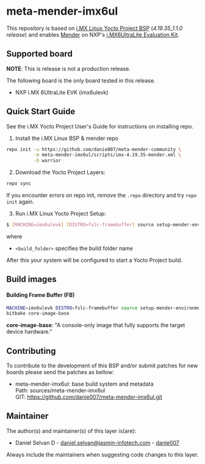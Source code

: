 <!-- File: README.md
     Author: Daniel Selvan, Jasmin Infotech
-->

# meta-mender-imx6ul

This repository is based on [i.MX Linux Yocto Project BSP](https://source.codeaurora.org/external/imx/imx-manifest/tree/?h=imx-linux-warrior) (_4.19.35_1.1.0 release_) and enables [Mender](https://mender.io/) on NXP's [i.MX6UltraLite Evaluation Kit](https://www.nxp.com/design/development-boards/i-mx-evaluation-and-development-boards/i-mx6ultralite-evaluation-kit:MCIMX6UL-EVK).

## Supported board

**NOTE**: This is release is not a production release.

The following board is the only board tested in this release.

- NXP i.MX 6UltraLite EVK (imx6ulevk)

## Quick Start Guide

See the i.MX Yocto Project User's Guide for instructions on installing repo.

1. Install the i.MX Linux BSP & mender repo

```bash
repo init -u https://github.com/danie007/meta-mender-community \
          -m meta-mender-imx6ul/scripts/imx-4.19.35-mender.xml \
          -b warrior
```

2. Download the Yocto Project Layers:

```bash
repo sync
```

If you encounter errors on repo init, remove the `.repo` directory and try `repo init` again.

3. Run i.MX Linux Yocto Project Setup:

```bash
$ [MACHINE=imx6ulevk] [DISTRO=fslc-framebuffer] source setup-mender-environment <build_folder>
```

where

- `<build_folder>` specifies the build folder name

After this your system will be configured to start a Yocto Project build.

## Build images
#### Building Frame Buffer (FB)

```bash
MACHINE=imx6ulevk DISTRO=fslc-framebuffer source setup-mender-environment build-fb
bitbake core-image-base
```

**core-image-base**: "A console-only image that fully supports the target device hardware."

## Contributing

To contribute to the development of this BSP and/or submit patches for new boards please send the patches as bellow:

- meta-mender-imx6ul: base build system and metadata  
  Path: sources/meta-mender-imx6ul  
  GIT: https://github.com/danie007/meta-mender-imx6ul.git

## Maintainer

The author(s) and maintainer(s) of this layer is(are):

- Daniel Selvan D - <daniel.selvan@jasmin-infotech.com> - [danie007](https://github.com/danie007)

Always include the maintainers when suggesting code changes to this layer.

